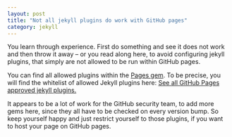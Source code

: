 ```yaml
---
layout: post
title: "Not all jekyll plugins do work with GitHub pages"
category: jekyll
---
```


You learn through experience. First do something and see it does not work and then throw it away – or you read along
here, to avoid configuring jekyll plugins, that simply are not allowed to be run within GitHub pages.

You can find all allowed plugins within the [Pages gem][github-pages]. To be precise, you will find the whitelist of
allowed Jekyll plugins here: [See all GitHub Pages approved jekyll plugins.][github-plugin-whitelist]

It appears to be a lot of work for the GitHub security team, to add more gems here, since they all have to be checked
on every version bump. So keep yourself happy and just restrict yourself to those plugins, if you want to host your
page on GitHub pages.

[github-pages]: https://github.com/github/pages-gem
[github-plugin-whitelist]: https://github.com/github/pages-gem/blob/09c5090e670aea9ba7351477f55a224790a12cb5/lib/github-pages/plugins.rb
